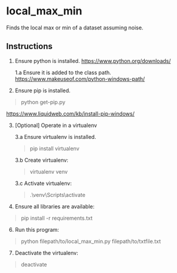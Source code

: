 # local_max_min

Finds the local max or min of a dataset assuming noise.

## Instructions

1. Ensure python is installed. <https://www.python.org/downloads/>

    1.a Ensure it is added to the class path. <https://www.makeuseof.com/python-windows-path/>

2. Ensure pip is installed. 
> python get-pip.py

<https://www.liquidweb.com/kb/install-pip-windows/>

3. [Optional] Operate in a virtualenv

    3.a Ensure virtualenv is installed. 
    > pip install virtualenv

    3.b Create virtualenv: 
    > virtualenv venv

    3.c Activate virtualenv: 
    > .\venv\Scripts\activate

4. Ensure all libraries are available: 
> pip install -r requirements.txt

6. Run this program: 
> python filepath/to/local_max_min.py filepath/to/txtfile.txt

7. Deactivate the virtualenv: 
> deactivate